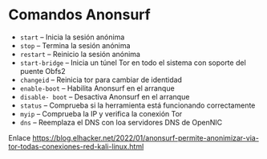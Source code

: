 
# Comandos Anonsurf

- `start` – Inicia la sesión anónima
- `stop` – Termina la sesión anónima
- `restart` – Reinicio la sesión anónima
- `start-bridge` – Inicia un túnel Tor en todo el sistema con soporte del puente Obfs2
- `changeid` – Reinicia tor para cambiar de identidad
- `enable-boot` – Habilita Anonsurf en el arranque
- `disable- boot` – Desactiva Anonsurf en el arranque
- `status` – Comprueba si la herramienta está funcionando correctamente
- `myip` – Comprueba la IP y verifica la conexión Tor
- `dns` – Reemplaza el DNS con loa servidores DNS de OpenNIC


Enlace
https://blog.elhacker.net/2022/01/anonsurf-permite-anonimizar-via-tor-todas-conexiones-red-kali-linux.html